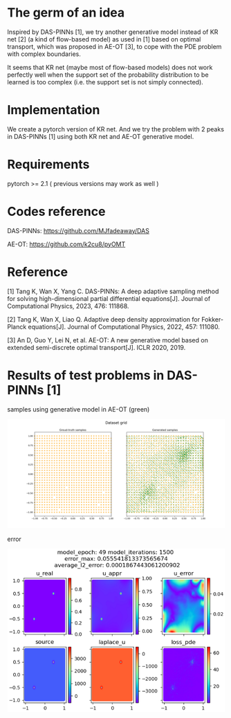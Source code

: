# The germ of an idea

Inspired by DAS-PINNs [1], we try another generative model instead of KR net [2] (a kind of flow-based model) as used in [1] based on optimal transport, which was proposed in AE-OT [3], to cope with the PDE problem with complex boundaries.

It seems that KR net (maybe most of flow-based models) does not work perfectly well when the support set of the probability distribution to be learned is too complex (i.e. the support set is not simply connected).

# Implementation

We create a pytorch version of KR net. And we try the problem with 2 peaks in DAS-PINNs [1] using both KR net and AE-OT generative model.

# Requirements

pytorch >= 2.1 ( previous versions may work as well )

# Codes reference

DAS-PINNs: https://github.com/MJfadeaway/DAS

AE-OT: https://github.com/k2cu8/pyOMT

# Reference

[1] Tang K, Wan X, Yang C. DAS-PINNs: A deep adaptive sampling method for solving high-dimensional partial differential equations[J]. Journal of Computational Physics, 2023, 476: 111868.

[2] Tang K, Wan X, Liao Q. Adaptive deep density approximation for Fokker-Planck equations[J]. Journal of Computational Physics, 2022, 457: 111080.

[3] An D, Guo Y, Lei N, et al. AE-OT: A new generative model based on extended semi-discrete optimal transport[J]. ICLR 2020, 2019.

# Results of test problems in DAS-PINNs [1]

samples using generative model in AE-OT (green)

![samples using model in AE-OT](https://github.com/guns-trigger123/var_ot_pinn/blob/master/plots/var_1000_2/samples_48.png)

error

![error](https://github.com/guns-trigger123/var_ot_pinn/blob/master/plots/var_1000_2/49_1500.png)
